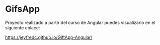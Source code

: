 # GifsApp

Proyecto realizado a partir del curso de Angular puedes visualizarlo en el siguiente enlace:

https://jeyfredc.github.io/GiftApp-Angular/
